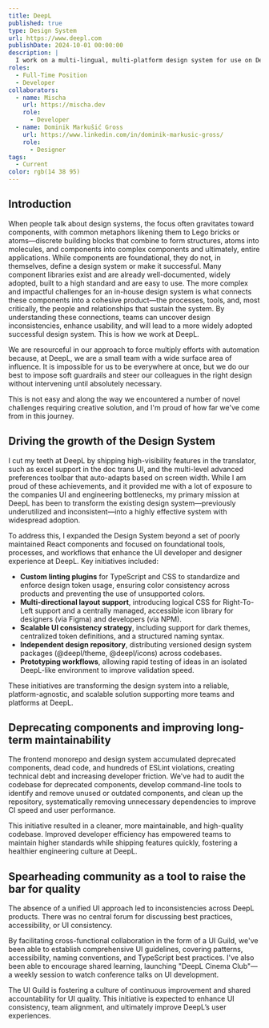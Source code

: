 ```yaml
---
title: DeepL
published: true
type: Design System
url: https://www.deepl.com
publishDate: 2024-10-01 00:00:00
description: |
  I work on a multi-lingual, multi-platform design system for use on DeepL's website and products.
roles:
  - Full-Time Position
  - Developer
collaborators:
  - name: Mischa
    url: https://mischa.dev
    role:
      - Developer
  - name: Dominik Markušić Gross
    url: https://www.linkedin.com/in/dominik-markusic-gross/
    role:
      - Designer
tags:
  - Current
color: rgb(14 38 95)
---
```


## Introduction

When people talk about design systems, the focus often gravitates toward components, with common metaphors likening them to Lego bricks or atoms—discrete building blocks that combine to form structures, atoms into molecules, and components into complex components and ultimately, entire applications. While components are foundational, they do not, in themselves, define a design system or make it successful. Many component libraries exist and are already well-documented, widely adopted, built to a high standard and are easy to use. The more complex and impactful challenges for an in-house design system is what connects these components into a cohesive product—the processes, tools, and, most critically, the people and relationships that sustain the system. By understanding these connections, teams can uncover design inconsistencies, enhance usability, and will lead to a more widely adopted successful design system. This is how we work at DeepL.

We are resourceful in our approach to force multiply efforts with automation because, at DeepL, we are a small team with a wide surface area of influence. It is impossible for us to be everywhere at once, but we do our best to impose soft guardrails and steer our colleagues in the right design without intervening until absolutely necessary.

This is not easy and along the way we encountered a number of novel challenges requiring creative solution, and I'm proud of how far we've come from in this journey.

## Driving the growth of the Design System

I cut my teeth at DeepL by shipping high-visibility features in the translator, such as excel support in the doc trans UI, and the multi-level advanced preferences toolbar that auto-adapts based on screen width. While I am proud of these achievements, and it provided me with a lot of exposure to the companies UI and engineering bottlenecks, my primary mission at DeepL has been to transform the existing design system—previously underutilized and inconsistent—into a highly effective system with widespread adoption.

To address this, I expanded the Design System beyond a set of poorly maintained React components and focused on foundational tools, processes, and workflows that enhance the UI developer and designer experience at DeepL. Key initiatives included:

- **Custom linting plugins** for TypeScript and CSS to standardize and enforce design token usage, ensuring color consistency across products and preventing the use of unsupported colors.
- **Multi-directional layout support**, introducing logical CSS for Right-To-Left support and a centrally managed, accessible icon library for designers (via Figma) and developers (via NPM).
- **Scalable UI consistency strategy**, including support for dark themes, centralized token definitions, and a structured naming syntax.
- **Independent design repository**, distributing versioned design system packages (@deepl/theme, @deepl/icons) across codebases.
- **Prototyping workflows**, allowing rapid testing of ideas in an isolated DeepL-like environment to improve validation speed.

These initiatives are transforming the design system into a reliable, platform-agnostic, and scalable solution supporting more teams and platforms at DeepL.

## Deprecating components and improving long-term maintainability

The frontend monorepo and design system accumulated deprecated components, dead code, and hundreds of ESLint violations, creating technical debt and increasing developer friction. We've had to audit the codebase for deprecated components, develop command-line tools to identify and remove unused or outdated components, and clean up the repository, systematically removing unnecessary dependencies to improve CI speed and user performance.

This initiative resulted in a cleaner, more maintainable, and high-quality codebase. Improved developer efficiency has empowered teams to maintain higher standards while shipping features quickly, fostering a healthier engineering culture at DeepL.

## Spearheading community as a tool to raise the bar for quality

The absence of a unified UI approach led to inconsistencies across DeepL products. There was no central forum for discussing best practices, accessibility, or UI consistency.

By facilitating cross-functional collaboration in the form of a UI Guild, we've been able to establish comprehensive UI guidelines, covering patterns, accessibility, naming conventions, and TypeScript best practices. I've also been able to encourage shared learning, launching "DeepL Cinema Club"—a weekly session to watch conference talks on UI development.

The UI Guild is fostering a culture of continuous improvement and shared accountability for UI quality. This initiative is expected to enhance UI consistency, team alignment, and ultimately improve DeepL’s user experiences.
